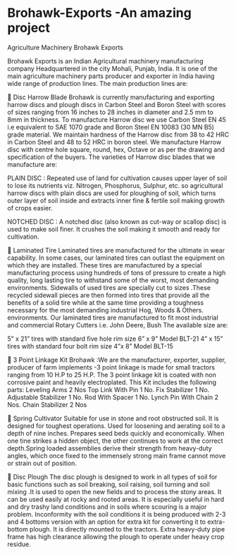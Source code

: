 # Brohawk-Exports -An amazing project
Agriculture Machinery
Brohawk Exports 

Brohawk Exports is an Indian Agricultural machinery manufacturing company Headquartered in the city Mohali, Punjab, India. It is one of the main agriculture machinery parts producer and exporter in India having wide range of production lines. The main production lines are:

	Disc Harrow Blade
Brohawk is currently manufacturing and exporting harrow discs and plough discs in Carbon Steel and Boron Steel with scores of sizes ranging from 16 inches to 28 inches in diameter and 2.5 mm to 8mm in thickness. To manufacture Harrow disc we use Carbon Steel EN 45 i.e equivalent to SAE 1070 grade and Boron Steel EN 10083 (30 MN B5) grade material. We maintain hardness of the Harrow disc from 38 to 42 HRC in Carbon Steel and 48 to 52 HRC in boron steel. We manufacture Harrow disc with centre hole square, round, hex, Octave or as per the drawing and specification of the buyers. The varieties of Harrow disc blades that we manufacture are:

PLAIN DISC :
Repeated use of land for cultivation causes upper layer of soil to lose its nutrients viz. Nitrogen, Phosphorus, Sulphur, etc. so agricultural harrow discs with plain discs are used for ploughing of soil, which turns outer layer of soil inside and extracts inner fine & fertile soil making growth of crops easier.

NOTCHED DISC :
A notched disc (also known as cut-way or scallop disc) is used to make soil finer. It crushes the soil making it smooth and ready for cultivation.

	Laminated Tire
Laminated tires are manufactured for the ultimate in wear capability. In some cases, our laminated tires can outlast the equipment on which they are installed. These tires are manufactured by a special manufacturing process using hundreds of tons of pressure to create a high quality, long lasting tire to withstand some of the worst, most demanding environments. Sidewalls of used tires are specially cut to sizes .These recycled sidewall pieces are then formed into tires that provide all the benefits of a solid tire while at the same time providing a toughness necessary for the most demanding industrial Hog, Woods & Others. environments. Our laminated tires are manufactured to fit most industrial and commercial Rotary Cutters i.e. John Deere, Bush The available size are:

5” x 21” tires with standard five hole rim size 6” x 9”	Model BLT-21
4” x 15” tires with standard four bolt rim size 4”x 8”	Model BLT-15

	3 Point Linkage Kit
Brohawk :We are the manufacturer, exporter, supplier, producer of farm implements -3 point linkage is made for small tractors ranging from 10 H.P to 25 H.P. The 3 point linkage kit is coated with non corrosive paint and heavily electroplated.
This Kit includes the following parts:
Leveling Arms                      2 Nos
Top Link With Pin                1 No.
Fix Stabilizer                         1 No.
Adjustable Stabilizer           1 No.
Rod With Spacer                  1 No.
Lynch Pin With Chain        2 Nos.
Chain Stabilizer                   2 Nos

	Spring Cultivator
Suitable for use in stone and root obstructed soil. It is designed for toughest operations. Used for loosening and aerating soil to a depth of nine inches. Prepares seed beds quickly and economically. When one tine strikes a hidden object, the other continues to work at the correct depth.Spring loaded assemblies derive their strength from heavy-duty angles, which once fixed to the immensely strong main frame cannot move or strain out of position.

	Disc Plough
The disc plough is designed to work in all types of soil for basic functions such as soil breaking, soil raising, soil turning and soil mixing .It is used to open the new fields and to process the stony areas. It can be used easily at rocky and rooted areas. It is especially useful in hard and dry trashy land conditions and in soils where scouring is a major problem. Inconformity with the soil conditions it is being produced with 2-3 and 4 bottoms version with an option for extra kit for converting it to extra-bottom plough. It is directly mounted to the tractors. Extra heavy-duty pipe frame has high clearance allowing the plough to operate under heavy crop residue.
